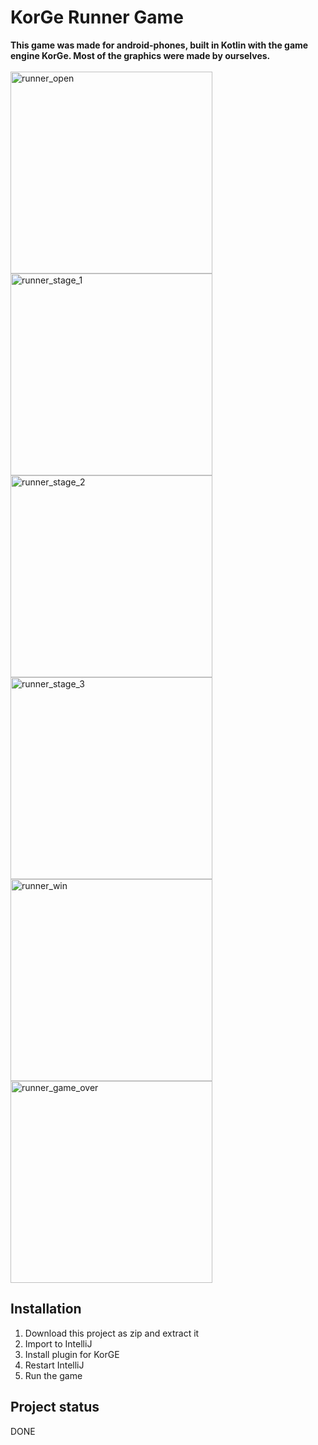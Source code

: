<h1>KorGe Runner Game</h1>
<p><strong>This game was made for android-phones, built in Kotlin with the game engine KorGe. Most of the graphics were made by ourselves.</strong>
<br><br><img width="323" alt="runner_open" src="https://user-images.githubusercontent.com/90385724/193021295-f70f5519-7787-431b-8b22-9a28b1a0cf09.png"> <img width="323" alt="runner_stage_1" src="https://user-images.githubusercontent.com/90385724/193021305-9b8846e2-d01e-4681-bf45-6f816dc963de.png">
<img width="323" alt="runner_stage_2" src="https://user-images.githubusercontent.com/90385724/193021309-80e14d93-c418-4d84-b3be-3c64e7ca8649.png">
<img width="323" alt="runner_stage_3" src="https://user-images.githubusercontent.com/90385724/193021313-f0b83a2a-c247-40b7-8655-72fecfe87d49.png">
<img width="323" alt="runner_win" src="https://user-images.githubusercontent.com/90385724/193021317-372027af-d017-47ba-92c7-c708e1c7c8ac.png">
<img width="323" alt="runner_game_over" src="https://user-images.githubusercontent.com/90385724/193021321-949fb15e-06d0-4ea8-b346-f2bb4d423451.png"></p>

<h2>Installation</h2>

1. Download this project as zip and extract it
2. Import to IntelliJ
3. Install plugin for KorGE 
4. Restart IntelliJ
5. Run the game


<h2>Project status</h2>
DONE
